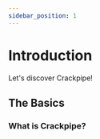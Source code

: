 ```yaml
---
sidebar_position: 1
---
```


# Introduction
Let's discover Crackpipe!

## The Basics

### What is Crackpipe?
